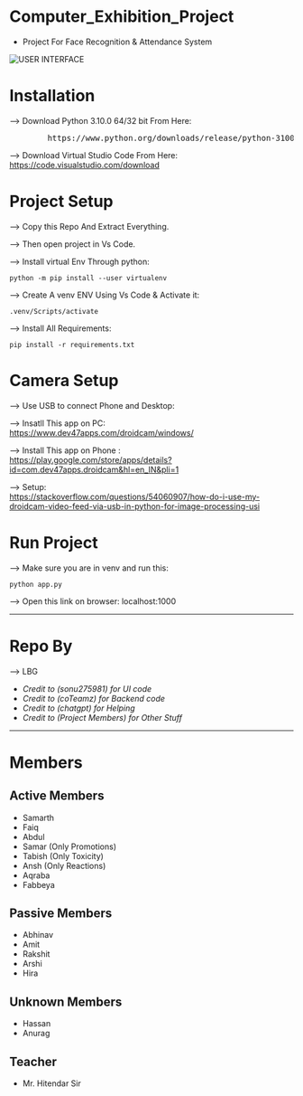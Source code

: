 # Computer_Exhibition_Project
- Project For Face Recognition & Attendance System

![USER INTERFACE](https://github.com/user-attachments/assets/0571f543-1f7e-4b9a-a8c6-1127ec1747e5)

# Installation 

--> Download Python 3.10.0 64/32 bit From Here: <br>
<pre>
        https://www.python.org/downloads/release/python-3100/
</pre>


--> Download Virtual Studio Code From Here: <br>
        https://code.visualstudio.com/download

# Project Setup 

--> Copy this Repo And Extract Everything.

--> Then open project in Vs Code.

--> Install virtual Env Through python:
    
```
python -m pip install --user virtualenv
```

--> Create A venv ENV Using Vs Code & Activate it:

```
.venv/Scripts/activate
```
--> Install All Requirements:

```
pip install -r requirements.txt
```

# Camera Setup

--> Use USB to connect Phone and Desktop:

--> Insatll This app on PC: <br>
        https://www.dev47apps.com/droidcam/windows/


--> Install This app on Phone : <br>
        https://play.google.com/store/apps/details?id=com.dev47apps.droidcam&hl=en_IN&pli=1

--> Setup: <br>
        https://stackoverflow.com/questions/54060907/how-do-i-use-my-droidcam-video-feed-via-usb-in-python-for-image-processing-usi

# Run Project

--> Make sure you are in venv and run this:

```
python app.py
```

--> Open this link on browser:
    localhost:1000

-----------------------------------------------------------------------------------------------------
# Repo By 

--> LBG


- *Credit to (sonu275981) for UI code* <br>
- *Credit to (coTeamz) for Backend code* <br>
- *Credit to (chatgpt) for Helping* <br>
- *Credit to (Project Members) for Other Stuff* <br>

-----------------------------------------------------------------------------------------------------

# Members 

## Active Members
- Samarth
- Faiq
- Abdul
- Samar (Only Promotions)
- Tabish (Only Toxicity)
- Ansh (Only Reactions)
- Aqraba
- Fabbeya

## Passive Members
- Abhinav
- Amit
- Rakshit
- Arshi
- Hira

## Unknown Members
- Hassan
- Anurag

## Teacher
- Mr. Hitendar Sir






